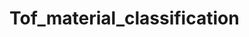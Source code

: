 # Tof_material_classification

<!-- #The conventional methods of material Imaging supported by RGB cameras fail in the dense classification of look-alike
materials. To solve this problem, the MIRF(Material Impulse Response Function)-based and texture-independent complex
feature vectors was extracted for each pixel from the raw Time of Flight sensor data and a classifier was trained on this
extracted complex feature vectors using CNN’s.

The matlab file provided, contains the feature vectors extraction part that is extraction of the fourier sample of Material Impulse response function. 

